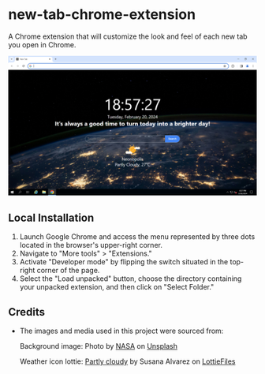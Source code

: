 # new-tab-chrome-extension
A Chrome extension that will customize the look and feel of each new tab you open in Chrome.

![Customized tab](./screenshot.PNG)

## Local Installation

1. Launch Google Chrome and access the menu represented by three dots located in the browser's upper-right corner.
2. Navigate to "More tools" > "Extensions."
3. Activate "Developer mode" by flipping the switch situated in the top-right corner of the page.
4. Select the "Load unpacked" button, choose the directory containing your unpacked extension, and then click on "Select Folder."

## Credits

- The images and media used in this project were sourced from:

    Background image: Photo by <a href="https://unsplash.com/@nasa?utm_content=creditCopyText&utm_medium=referral&utm_source=unsplash">NASA</a> on <a href="https://unsplash.com/photos/photo-of-outer-space-Q1p7bh3SHj8?utm_content=creditCopyText&utm_medium=referral&utm_source=unsplash">Unsplash</a>

    Weather icon lottie: [Partly cloudy](https://lottiefiles.com/animations/partly-cloudy-t7bXupGBbC) by Susana Alvarez on [LottieFiles](https://lottiefiles.com/)
